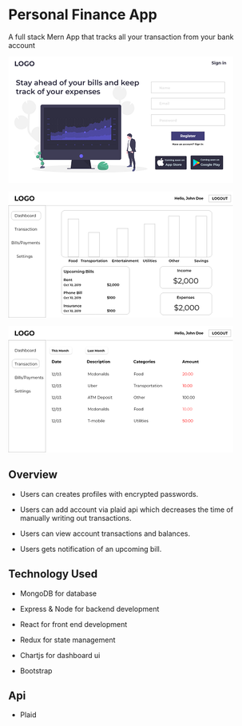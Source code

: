 # Personal Finance App
A full stack Mern App that tracks all your transaction from your bank account


![landing page](images/landing-page.png)

![Dashboard page](images/finance-dashboard.png)

![Transaction page](images/Transaction-page.png)


## Overview

* Users can creates profiles with encrypted passwords.

* Users can add account via plaid api which decreases the time of manually writing out transactions.

* Users can view account transactions and balances.

* Users gets notification of an upcoming bill.


## Technology Used

* MongoDB for database

* Express & Node for backend development

* React for front end development

* Redux for state management

* Chartjs for dashboard ui

* Bootstrap 

## Api

 * Plaid